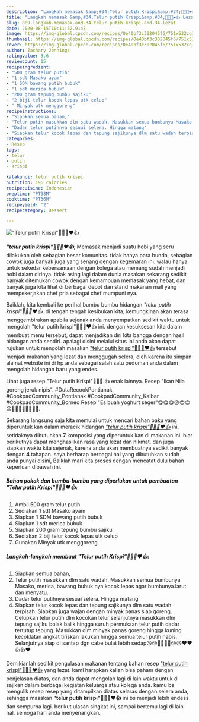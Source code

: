 ```yaml
---
description: "Langkah memasak &amp;#34;Telur putih Krispi&amp;#34;👍🏼😘❤️👍 Lezat"
title: "Langkah memasak &amp;#34;Telur putih Krispi&amp;#34;👍🏼😘❤️👍 Lezat"
slug: 889-langkah-memasak-and-34-telur-putih-krispi-and-34-lezat
date: 2020-08-15T10:11:52.914Z
image: https://img-global.cpcdn.com/recipes/0e40bf3c302045f6/751x532cq70/telur-putih-krispi👍🏼😘❤️👍-foto-resep-utama.jpg
thumbnail: https://img-global.cpcdn.com/recipes/0e40bf3c302045f6/751x532cq70/telur-putih-krispi👍🏼😘❤️👍-foto-resep-utama.jpg
cover: https://img-global.cpcdn.com/recipes/0e40bf3c302045f6/751x532cq70/telur-putih-krispi👍🏼😘❤️👍-foto-resep-utama.jpg
author: Zachary Jennings
ratingvalue: 3.6
reviewcount: 15
recipeingredient:
- "500 gram telur putih"
- "1 sdt Masako ayam"
- "1 SDM bawang putih bubuk"
- "1 sdt merica bubuk"
- "200 gram tepung bumbu sajiku"
- "2 biji telur kocok lepas utk celup"
- " Minyak utk menggoreng"
recipeinstructions:
- "Siapkan semua bahan,"
- "Telur putih masukkan dlm satu wadah. Masukkan semua bumbunya Masako, merica, bawang bubuk nya kocok lepas agar bumbunya.larut dan menyatu."
- "Dadar telur putihnya sesuai selera. Hingga matang"
- "Siapkan telur kocok lepas dan tepung sajikunya dlm satu wadah terpisah. Siapkan juga wajan dengan minyak panas siap goreng. Celupkan telur putih dlm kocokan telur selanjutnya masukkan dlm tepung sajiku bolak balik hingga suruh permukaan telur putih dadar tertutup tepung. Masukkan dlm minyak panas goreng hingga kuning kecoklatan angkat tiriskan lakukan hingga semua telur putih habis. Selanjutnya siap di santap dgn cabe bulat lebih sedap😘😘👍🏼👍🏼😘😘❤️❤️👍👍❤️"
categories:
- Resep
tags:
- telur
- putih
- krispi

katakunci: telur putih krispi 
nutrition: 196 calories
recipecuisine: Indonesian
preptime: "PT38M"
cooktime: "PT36M"
recipeyield: "2"
recipecategory: Dessert

---
```



![&#34;Telur putih Krispi&#34;👍🏼😘❤️👍](https://img-global.cpcdn.com/recipes/0e40bf3c302045f6/751x532cq70/telur-putih-krispi👍🏼😘❤️👍-foto-resep-utama.jpg)

<b><i>&#34;telur putih krispi&#34;👍🏼😘❤️👍</i></b>, Memasak menjadi suatu hobi yang seru dilakukan oleh sebagian besar komunitas. tidak hanya para bunda, sebagian cowok juga banyak juga yang senang dengan kegemaran ini. walau hanya untuk sekedar kebersamaan dengan kolega atau memang sudah menjadi hobi dalam dirinya. tidak asing lagi dalam dunia masakan sekarang sedikit banyak ditemukan cowok dengan kemampuan memasak yang hebat, dan banyak juga kita lihat di berbagai depot dan stand makanan mall yang mempekerjakan chef pria sebagai chef mumpuni nya.

Baiklah, kita kembali ke perihal bumbu bumbu hidangan <i>&#34;telur putih krispi&#34;👍🏼😘❤️👍</i>. di tengah tengah kesibukan kita, kemungkinan akan terasa menggembirakan apabila sejenak anda menyempatkan sedikit waktu untuk mengolah &#34;telur putih krispi&#34;👍🏼😘❤️👍 ini. dengan kesuksesan kita dalam membuat menu tersebut, dapat menjadikan diri kita bangga dengan hasil hidangan anda sendiri. apalagi disini melalui situs ini anda akan dapat rujukan untuk mengolah masakan <u>&#34;telur putih krispi&#34;👍🏼😘❤️👍</u> tersebut menjadi makanan yang lezat dan menggugah selera, oleh karena itu simpan alamat website ini di hp anda sebagai salah satu pedoman anda dalam mengolah hidangan baru yang endes.

Lihat juga resep &#34;Telur putih Krispi&#34;👍🏼😘 ️👍 enak lainnya. Resep &#34;Ikan Nila goreng jeruk nipis&#34;. #DutaRecookPontianak #CookpadCommunity_Pontianak #CookpadCommunity_Kalbar #CookpadCommunity_Borneo Resep &#34;Es buah yoghurt seger&#34;😋😋😋😘😍😍😍👍🏼👍🏼👍🏼👍🏼.


Sekarang langsung saja kita memulai untuk mencari bahan baku yang diperuntuk kan dalam meracik hidangan <u><i>&#34;telur putih krispi&#34;👍🏼😘❤️👍</i></u> ini. setidaknya dibutuhkan <b>7</b> komposisi yang diperuntuk kan di makanan ini. biar berikutnya dapat menghasilkan rasa yang lezat dan nikmat. dan juga siapkan waktu kita sejenak, karena anda akan membuatnya sedikit banyak dengan <b>4</b> tahapan. saya berharap berbagai hal yang dibutuhkan sudah anda punyai disini, Baiklah mari kita proses dengan mencatat dulu bahan keperluan dibawah ini.

<!--inarticleads1-->

##### Bahan pokok dan bumbu-bumbu yang diperlukan untuk pembuatan &#34;Telur putih Krispi&#34;👍🏼😘❤️👍:

1. Ambil 500 gram telur putih
1. Sediakan 1 sdt Masako ayam
1. Siapkan 1 SDM bawang putih bubuk
1. Siapkan 1 sdt merica bubuk
1. Siapkan 200 gram tepung bumbu sajiku
1. Sediakan 2 biji telur kocok lepas utk celup
1. Gunakan  Minyak utk menggoreng




<!--inarticleads2-->

##### Langkah-langkah membuat &#34;Telur putih Krispi&#34;👍🏼😘❤️👍:

1. Siapkan semua bahan,
1. Telur putih masukkan dlm satu wadah. Masukkan semua bumbunya Masako, merica, bawang bubuk nya kocok lepas agar bumbunya.larut dan menyatu.
1. Dadar telur putihnya sesuai selera. Hingga matang
1. Siapkan telur kocok lepas dan tepung sajikunya dlm satu wadah terpisah. Siapkan juga wajan dengan minyak panas siap goreng. Celupkan telur putih dlm kocokan telur selanjutnya masukkan dlm tepung sajiku bolak balik hingga suruh permukaan telur putih dadar tertutup tepung. Masukkan dlm minyak panas goreng hingga kuning kecoklatan angkat tiriskan lakukan hingga semua telur putih habis. Selanjutnya siap di santap dgn cabe bulat lebih sedap😘😘👍🏼👍🏼😘😘❤️❤️👍👍❤️




Demikianlah sedikit pengulasan makanan tentang bahan resep <u>&#34;telur putih krispi&#34;👍🏼😘❤️👍</u> yang lezat. kami harapkan kalian bisa paham dengan penjelasan diatas, dan anda dapat mengolah lagi di lain waktu untuk di sajikan dalam berbagai kegiatan keluarga atau kolega anda. kamu bs mengulik resep resep yang ditampilkan diatas selaras dengan selera anda, sehingga masakan <b>&#34;telur putih krispi&#34;👍🏼😘❤️👍</b> ini bs menjadi lebih endess dan sempurna lagi. berikut ulasan singkat ini, sampai bertemu lagi di lain hal. semoga hari anda menyenangkan.
